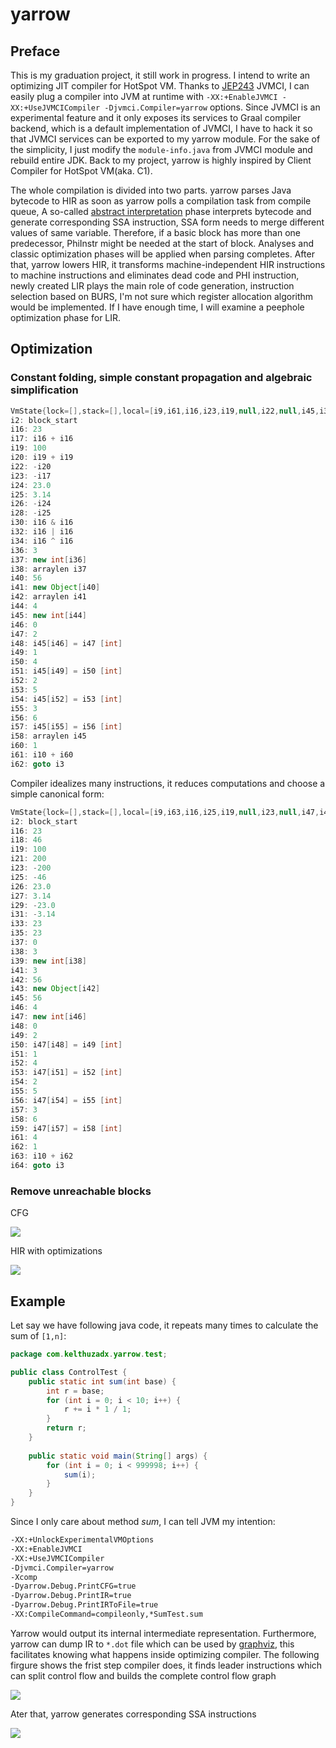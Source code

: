 # yarrow 

## Preface
This is my graduation project, it still work in progress. I intend to write an optimizing JIT compiler for HotSpot VM. 
Thanks to [JEP243](http://openjdk.java.net/jeps/243) JVMCI, I can easily plug a compiler into
JVM at runtime with `-XX:+EnableJVMCI -XX:+UseJVMCICompiler -Djvmci.Compiler=yarrow` options.
Since JVMCI is an experimental feature and it only exposes its services to Graal compiler backend, 
which is a default implementation of JVMCI, I have to hack it so that JVMCI services can be exported 
to my yarrow module. For the sake of the simplicity, I just modify the `module-info.java` from JVMCI 
module and rebuild entire JDK. Back to my project, yarrow is highly inspired by Client Compiler for 
HotSpot VM(aka. C1). 

The whole compilation is divided into two parts. yarrow parses Java bytecode to HIR as soon as yarrow
polls a compilation task from compile queue,
A so-called [abstract interpretation](https://en.wikipedia.org/wiki/Abstract_interpretation) phase
interprets bytecode and generate corresponding SSA instruction, SSA form needs to merge different 
values of same variable. Therefore, if a basic block has more than one predecessor, PhiInstr might
be needed at the start of block. Analyses and classic optimization phases will be applied when 
parsing completes. After that, yarrow lowers HIR, it transforms machine-independent HIR instructions
to machine instructions and eliminates dead code and PHI instruction, newly created LIR plays the main 
role of code generation, instruction selection based on BURS, I'm not sure which register allocation
algorithm would be implemented. If I have enough time, I will examine a peephole optimization phase
for LIR.

## Optimization
###  Constant folding, simple constant propagation and algebraic simplification
```java
VmState{lock=[],stack=[],local=[i9,i61,i16,i23,i19,null,i22,null,i45,i38,i41,i42,i58]}
i2: block_start
i16: 23
i17: i16 + i16
i19: 100
i20: i19 + i19
i22: -i20
i23: -i17
i24: 23.0
i25: 3.14
i26: -i24
i28: -i25
i30: i16 & i16
i32: i16 | i16
i34: i16 ^ i16
i36: 3
i37: new int[i36]
i38: arraylen i37
i40: 56
i41: new Object[i40]
i42: arraylen i41
i44: 4
i45: new int[i44]
i46: 0
i47: 2
i48: i45[i46] = i47 [int]
i49: 1
i50: 4
i51: i45[i49] = i50 [int]
i52: 2
i53: 5
i54: i45[i52] = i53 [int]
i55: 3
i56: 6
i57: i45[i55] = i56 [int]
i58: arraylen i45
i60: 1
i61: i10 + i60
i62: goto i3
```
Compiler idealizes many instructions, it reduces computations and choose a simple canonical form:
```java
VmState{lock=[],stack=[],local=[i9,i63,i16,i25,i19,null,i23,null,i47,i41,i43,i45,i61]}
i2: block_start
i16: 23
i18: 46
i19: 100
i21: 200
i23: -200
i25: -46
i26: 23.0
i27: 3.14
i29: -23.0
i31: -3.14
i33: 23
i35: 23
i37: 0
i38: 3
i39: new int[i38]
i41: 3
i42: 56
i43: new Object[i42]
i45: 56
i46: 4
i47: new int[i46]
i48: 0
i49: 2
i50: i47[i48] = i49 [int]
i51: 1
i52: 4
i53: i47[i51] = i52 [int]
i54: 2
i55: 5
i56: i47[i54] = i55 [int]
i57: 3
i58: 6
i59: i47[i57] = i58 [int]
i61: 4
i62: 1
i63: i10 + i62
i64: goto i3
```
###  Remove unreachable blocks
CFG

![](doc/IdealTest_main_phase0.png)

HIR with optimizations

![](doc/IdealTest_main_phase1.png)

## Example
Let say we have following java code, it repeats many times to calculate the sum of `[1,n]`:
```java
package com.kelthuzadx.yarrow.test;

public class ControlTest {
    public static int sum(int base) {
        int r = base;
        for (int i = 0; i < 10; i++) {
            r += i * 1 / 1;
        }
        return r;
    }
    
    public static void main(String[] args) {
        for (int i = 0; i < 999998; i++) {
            sum(i);
        }
    }
}
```
Since I only care about method *sum*, I can tell JVM my intention:
```bash
-XX:+UnlockExperimentalVMOptions
-XX:+EnableJVMCI
-XX:+UseJVMCICompiler
-Djvmci.Compiler=yarrow
-Xcomp
-Dyarrow.Debug.PrintCFG=true
-Dyarrow.Debug.PrintIR=true
-Dyarrow.Debug.PrintIRToFile=true
-XX:CompileCommand=compileonly,*SumTest.sum
```
Yarrow would output its internal intermediate representation. Furthermore, yarrow can
dump IR to `*.dot` file which can be used by [graphviz](http://www.graphviz.org/), this 
facilitates knowing what happens inside optimizing compiler.
The following firgure shows the frist step compiler does, it finds leader instructions which 
can split control flow and builds the complete control flow graph

![](doc/SumTest_sum_phase1.png)

Ater that, yarrow generates corresponding SSA instructions

![](doc/SumTest_sum_phase2.png)
